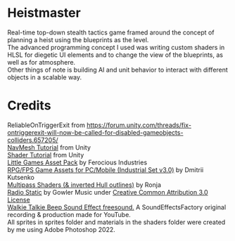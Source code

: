 # Heistmaster  
Real-time top-down stealth tactics game framed around the concept of planning a heist using the blueprints as the level.  
The advanced programming concept I used was writing custom shaders in HLSL for diegetic UI elements and to change the view of the blueprints, as well as for atmosphere.   
Other things of note is building AI and unit behavior to interact with different objects in a scalable way.

# Credits   
ReliableOnTriggerExit from https://forum.unity.com/threads/fix-ontriggerexit-will-now-be-called-for-disabled-gameobjects-colliders.657205/   
[NavMesh Tutorial](https://learn.unity.com/tutorial/navigation-basics#) from Unity   
[Shader Tutorial](https://learn.unity.com/tutorial/writing-your-first-shader-in-unity#5c7f8528edbc2a002053b570) from Unity   
[Little Games Asset Pack](https://assetstore.unity.com/packages/3d/props/free-little-games-asset-pack-125089) by Ferocious Industries  
[RPG/FPS Game Assets for PC/Mobile (Industrial Set v3.0)](https://assetstore.unity.com/packages/3d/environments/industrial/rpg-fps-game-assets-for-pc-mobile-industrial-set-v3-0-101429) by
Dmitrii Kutsenko  
[Multipass Shaders (& inverted Hull outlines)](https://ronja-tutorials.tumblr.com/post/176120178562/multipass-shaders-inverted-hull-outlines) by Ronja   
[Radio Static](https://freesound.org/people/GowlerMusic/sounds/262267/) by Gowler Music under [Creative Common Attribution 3.0 License](https://creativecommons.org/licenses/by/3.0/)   
[Walkie Talkie Beep Sound Effect freesound.](https://www.youtube.com/watch?v=P9mc-TXP4qs) A SoundEffectsFactory original recording & production made for YouTube.   
All sprites in sprites folder and materials in the shaders folder were created by me using Adobe Photoshop 2022.
